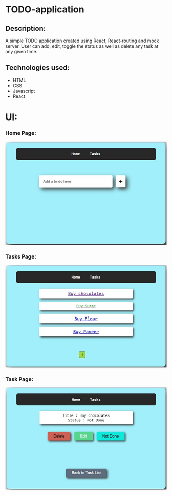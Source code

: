 # TODO-application

## Description:
A simple TODO application created using React, React-routing and mock server. User can add, edit, toggle the status as well as delete any task at any given time.

## Technologies used:
* HTML
* CSS
* Javascript
* React

# UI:
### Home Page:
<img src = "images/home_page.JPG" alt = "home-page"/>

### Tasks Page:
<img src = "images/tasks_pge.JPG" alt = "tasks-page"/>

### Task Page:
<img src = "images/task_page.JPG" alt = "task-page"/>




